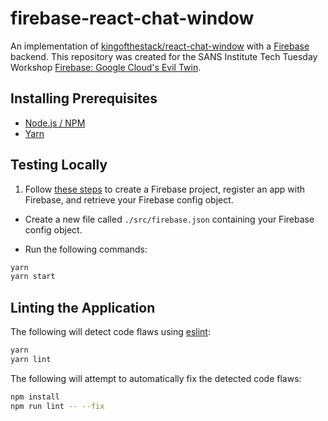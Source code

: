 # firebase-react-chat-window

An implementation of [kingofthestack/react-chat-window](https://github.com/kingofthestack/react-chat-window) with a [Firebase](https://firebase.google.com/) backend. This repository was created for the SANS Institute Tech Tuesday Workshop [Firebase: Google Cloud's Evil Twin](https://www.sans.org/webcasts/tech-tuesday-firebase-google-clouds-evil-twin-116750).

## Installing Prerequisites

* [Node.js / NPM](https://nodejs.org/en/download/)
* [Yarn](https://classic.yarnpkg.com/en/)

## Testing Locally

1. Follow [these steps](https://firebase.google.com/docs/web/setup) to create a Firebase project, register an app with Firebase, and retrieve your Firebase config object.

- Create a new file called `./src/firebase.json` containing your Firebase config object.

- Run the following commands:

```bash
yarn
yarn start
```

## Linting the Application

The following will detect code flaws using [eslint](https://eslint.org/):

```bash
yarn
yarn lint
```

The following will attempt to automatically fix the detected code flaws:

```bash
npm install
npm run lint -- --fix
```
